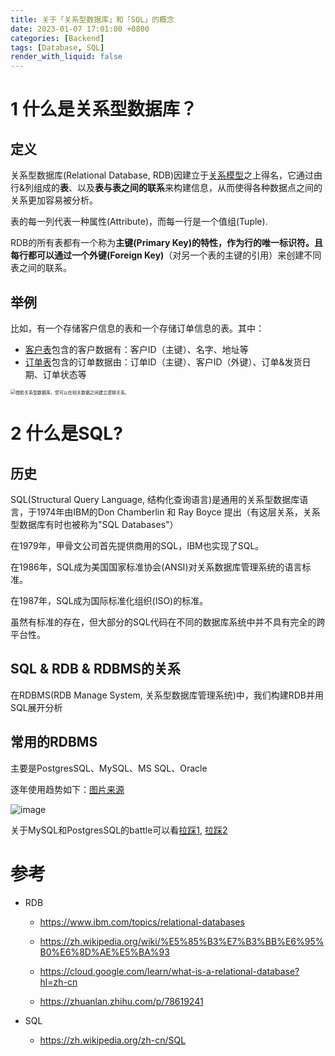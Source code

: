 ```yaml
---
title: 关于「关系型数据库」和「SQL」的概念
date: 2023-01-07 17:01:00 +0800
categories: [Backend]
tags: [Database, SQL]
render_with_liquid: false
---
```


#  1 什么是关系型数据库？

## 定义

关系型数据库(Relational Database, RDB)因建立于[关系模型](https://zh.wikipedia.org/wiki/%E5%85%B3%E7%B3%BB%E6%A8%A1%E5%9E%8B)之上得名，它通过由行&列组成的**表**、以及**表与表之间的联系**来构建信息，从而使得各种数据点之间的关系更加容易被分析。

表的每一列代表一种属性(Attribute)，而每一行是一个值组(Tuple).

RDB的所有表都有一个称为**主键(Primary Key)**的特性，作为行的唯一标识符。且每行都可以通过一个**外键(Foreign Key)**（对另一个表的主键的引用）来创建不同表之间的联系。

## 举例

比如，有一个存储客户信息的表和一个存储订单信息的表。其中：

- <u>客户表</u>包含的客户数据有：客户ID（主键）、名字、地址等
- <u>订单表</u>包含的订单数据由：订单ID（主键）、客户ID（外键）、订单&发货日期、订单状态等

<img src="https://lh3.googleusercontent.com/_j-DAQG6tx5MwOwhdNFkHMou4fWHRuEbzYr3wEaRClkCnC3W2TR8CnMsAvmVX-rgOICpWX-wrBPc=e14-rj-sc0xffffff-h1000-w1000" alt="借助关系型数据库，您可以在相关数据之间建立逻辑关系。" style="zoom:50%;" />

# 2 什么是SQL?

## 历史

SQL(Structural Query Language, 结构化查询语言)是通用的关系型数据库语言，于1974年由IBM的Don Chamberlin 和 Ray Boyce 提出（有这层关系，关系型数据库有时也被称为"SQL Databases"）

在1979年，甲骨文公司首先提供商用的SQL，IBM也实现了SQL。

在1986年，SQL成为美国国家标准协会(ANSI)对关系数据库管理系统的语言标准。

在1987年，SQL成为国际标准化组织(ISO)的标准。

虽然有标准的存在，但大部分的SQL代码在不同的数据库系统中并不具有完全的跨平台性。

## SQL & RDB & RDBMS的关系

在RDBMS(RDB Manage System, 关系型数据库管理系统)中，我们构建RDB并用SQL展开分析

## 常用的RDBMS

主要是PostgresSQL、MySQL、MS SQL、Oracle

逐年使用趋势如下：[图片来源](https://db-engines.com/en/ranking_trend)

![image](https://user-images.githubusercontent.com/84035000/211150615-808f06b4-0828-4809-9d3e-29458aac67d5.png)

关于MySQL和PostgresSQL的battle可以看[拉踩1](https://www.zhihu.com/question/20010554), [拉踩2](https://www.163.com/dy/article/G3IF6JJV0511EBNT.html)



# 参考

- RDB

  - https://www.ibm.com/topics/relational-databases

  - https://zh.wikipedia.org/wiki/%E5%85%B3%E7%B3%BB%E6%95%B0%E6%8D%AE%E5%BA%93

  - https://cloud.google.com/learn/what-is-a-relational-database?hl=zh-cn

  - https://zhuanlan.zhihu.com/p/78619241

- SQL

  - https://zh.wikipedia.org/zh-cn/SQL
